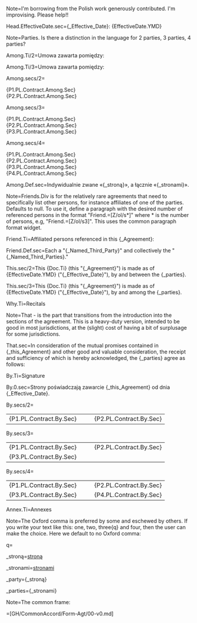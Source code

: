 Note=I'm borrowing from the Polish work generously contributed.  I'm improvising.  Please help!!

Head.EffectiveDate.sec={_Effective_Date}: {EffectiveDate.YMD}

Note=Parties.  Is there a distinction in the language for 2 parties, 3 parties, 4 parties?

Among.Ti/2=Umowa zawarta pomiędzy:

Among.Ti/3=Umowa zawarta pomiędzy:

Among.secs/2=<ul type="none" style="padding-left: 0"><li>{P1.PL.Contract.Among.Sec}</li><li>{P2.PL.Contract.Among.Sec}</li></ul>

Among.secs/3=<ul type="none" style="padding-left: 0"><li>{P1.PL.Contract.Among.Sec}</li><li>{P2.PL.Contract.Among.Sec}</li><li>{P3.PL.Contract.Among.Sec}</li></ul>

Among.secs/4=<ul type="none" style="padding-left: 0"><li>{P1.PL.Contract.Among.Sec}</li><li>{P2.PL.Contract.Among.Sec}</li><li>{P3.PL.Contract.Among.Sec}</li><li>{P4.PL.Contract.Among.Sec}</li></ul>

Among.Def.sec=Indywidualnie zwane «{_stroną}», a łącznie «{_stronami}».

Note=Friends.Div is for the relatively rare agreements that need to specifically list other persons, for instance affiliates of one of the parties.  Defaults to null.  To use it, define a paragraph with the desired number of referenced persons in the format "Friend.=[Z/ol/s*]" where * is the number of persons, e.g, "Friend.=[Z/ol/s3]".  This uses the common paragraph format widget.

Friend.Ti=Affiliated persons referenced in this {_Agreement}:

Friend.Def.sec=Each a "{_Named_Third_Party}" and collectively the "{_Named_Third_Parties}."

This.sec/2=This {Doc.Ti} (this "{_Agreement}") is made as of {EffectiveDate.YMD} ("{_Effective_Date}"), by and between the {_parties}.

This.sec/3=This {Doc.Ti} (this "{_Agreement}") is made as of {EffectiveDate.YMD} ("{_Effective_Date}"), by and among the {_parties}.

Why.Ti=Recitals

Note=That - is the part that transitions from the introduction into the sections of the agreement.  This is a heavy-duty version, intended to be good in most jurisdictions, at the (slight) cost of having a bit of surplusage for some jurisdictions. 

That.sec=In consideration of the mutual promises contained in {_this_Agreement} and other good and valuable consideration, the receipt and sufficiency of which is hereby acknowledged, the {_parties} agree as follows:

By.Ti=Signature

By.0.sec=Strony poświadczają zawarcie {_this_Agreement} od dnia {_Effective_Date}.

By.secs/2=<table><tr><td valign=top>{P1.PL.Contract.By.Sec}</td><td valign=top>   </td><td valign=top>{P2.PL.Contract.By.Sec}</td></tr></table>

By.secs/3=<table><tr><td valign=top>{P1.PL.Contract.By.Sec}</td><td valign=top>   </td><td valign=top>{P2.PL.Contract.By.Sec}</td></tr><tr><td valign=top>{P3.PL.Contract.By.Sec}</td><td valign=top>   </td><td valign=top></td></tr></table>

By.secs/4=<table><tr><td valign=top>{P1.PL.Contract.By.Sec}</td><td valign=top>   </td><td valign=top>{P2.PL.Contract.By.Sec}</td></tr><tr><td valign=top>{P3.PL.Contract.By.Sec}</td><td valign=top>   </td><td valign=top>{P4.PL.Contract.By.Sec}</td></tr></table>

Annex.Ti=Annexes

Note=The Oxford comma is preferred by some and eschewed by others.  If you write your text like this:  one, two, three{q} and four, then the user can make the choice.  Here we default to no Oxford comma:

q=</i>

_stroną=<a href="" class="definedterm" >stroną</a>

_stronami=<a a href="" class="definedterm">stronami</a>

_party={_stroną}

_parties={_stronami}

Note=The common frame:

=[GH/CommonAccord/Form-Agt/00-v0.md]